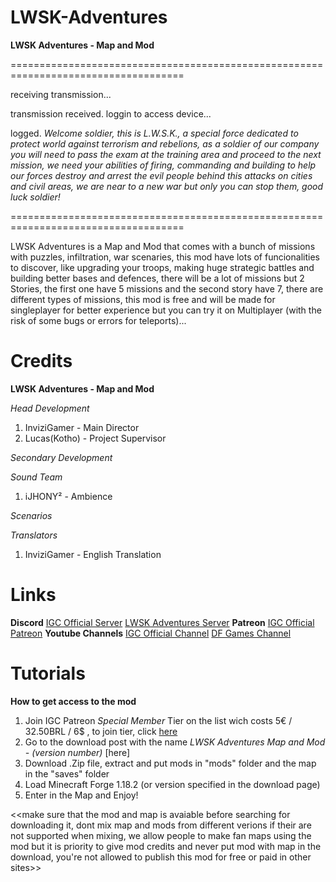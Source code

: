 # LWSK-Adventures
**LWSK Adventures - Map and Mod**

====================================================================================

receiving transmission...

transmission received.
loggin to access device...

logged.
*Welcome soldier, this is L.W.S.K., a special force dedicated to protect world against terrorism and rebelions, as a soldier of our company you will need to pass the exam at the training area and proceed to the next mission, we need your abilities of firing, commanding and building to help our forces destroy and arrest the evil people behind this attacks on cities and civil areas, we are near to a new war but only you can stop them, good luck soldier!*

====================================================================================

LWSK Adventures is a Map and Mod that comes with a bunch of missions with puzzles, infiltration, war scenaries, this mod have lots of funcionalities to discover, like upgrading your troops, making huge strategic battles and building better bases and defences, there will be a lot of missions but 2 Stories, the first one have 5 missions and the second story have 7, there are different types of missions, this mod is free and will be made for singleplayer for better experience but you can try it on Multiplayer (with the risk of some bugs or errors for teleports)...

# Credits
**LWSK Adventures - Map and Mod**

*Head Development*
1. InviziGamer - Main Director
2. Lucas(Kotho) - Project Supervisor

*Secondary Development*


*Sound Team*
1. iJHONY² - Ambience

*Scenarios*


*Translators*
1. InviziGamer - English Translation

# Links

**Discord**
[IGC Official Server](https://discord.gg/HbnZ8fqvMq)
[LWSK Adventures Server](https://discord.gg/zNJq7srv2Y)
**Patreon**
[IGC Official Patreon](https://www.patreon.com/incredible_games_corporation?fan_landing=true)
**Youtube Channels**
[IGC Official Channel](https://www.youtube.com/channel/UCrTssLRIdQk8ferz62P0S7g)
[DF Games Channel](https://www.youtube.com/channel/UCTXI_f3gO6TKPiJjsqHmGHA)

# Tutorials
**How to get access to the mod**

1. Join IGC Patreon *Special Member* Tier on the list wich costs 5€ / 32.50BRL / 6$ , to join tier, click [here](https://www.patreon.com/checkout/incredible_games_corporation/4943945)
2. Go to the download post with the name *LWSK Adventures Map and Mod - (version number)* [here]
3. Download .Zip file, extract and put mods in "mods" folder and the map in the "saves" folder
4. Load Minecraft Forge 1.18.2 (or version specified in the download page)
5. Enter in the Map and Enjoy!

<<make sure that the mod and map is avaiable before searching for downloading it, dont mix map and mods from different verions if their are not supported when mixing, we allow people to make fan maps using the mod but it is priority to give mod credits and never put mod with map in the download, you're not allowed to publish this mod for free or paid in other sites>>
